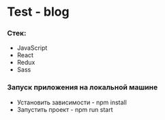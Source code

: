 # Test - blog

### Стек:

- JavaScript
- React
- Redux
- Sass

### Запуск приложения на локальной машине
- Установить зависимости - npm install
- Запустить проект - npm run start
